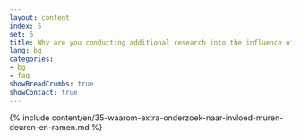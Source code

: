 ```yaml
---
layout: content
index: 5
set: 5
title: Why are you conducting additional research into the influence of walls, doors, and windows on CoronaMelder?
lang: bg
categories:
- bg
- faq
showBreadCrumbs: true
showContact: true
---
```

{% include content/en/35-waarom-extra-onderzoek-naar-invloed-muren-deuren-en-ramen.md %}

